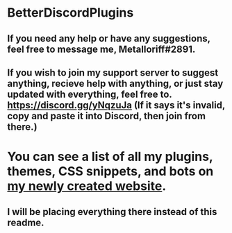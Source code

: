 # BetterDiscordPlugins


## If you need any help or have any suggestions, feel free to message me, Metalloriff#2891.

## If you wish to join my support server to suggest anything, recieve help with anything, or just stay updated with everything, feel free to. https://discord.gg/yNqzuJa (If it says it's invalid, copy and paste it into Discord, then join from there.)

# You can see a list of all my plugins, themes, CSS snippets, and bots on [my newly created website](https://metalloriff.github.io/toms-discord-stuff/).
## I will be placing everything there instead of this readme.
